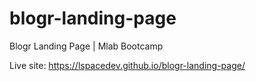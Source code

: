 # blogr-landing-page
Blogr Landing Page | Mlab Bootcamp

Live site: https://lspacedev.github.io/blogr-landing-page/
